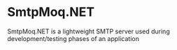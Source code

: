 # SmtpMoq.NET
SmtpMoq.NET is a lightweight SMTP server used during development/testing phases of an application
